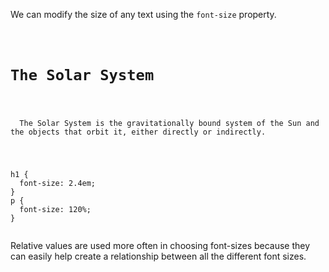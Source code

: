 We can modify the size of any text
using the `font-size` property.

<codeblock language="css" type="lesson">
<code>
<panel language="html">
<h1>The Solar System</h1>
<p>
  The Solar System is the gravitationally bound system of the Sun and the objects that orbit it, either directly or indirectly.
</p>
</panel>
<panel language="css">
h1 {
  font-size: 2.4em;
}
p {
  font-size: 120%;
}
</panel>
</code>
</codeblock>

Relative values are used more often in choosing font-sizes because they can easily help create a relationship between all the different font sizes.